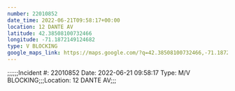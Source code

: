 ```yaml
---
number: 22010852
date_time: 2022-06-21T09:58:17+00:00
location: 12 DANTE AV
latitude: 42.38508100732466
longitude: -71.1872149124682
type: V BLOCKING
google_maps_link: https://maps.google.com/?q=42.38508100732466,-71.1872149124682
---
```


;;;;;;Incident #: 22010852   Date: 2022-06-21 09:58:17   Type: M/V BLOCKING;;;Location: 12 DANTE AV;;;
